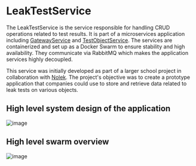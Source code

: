 # LeakTestService

The LeakTestService is the service responsible for handling CRUD operations related to test results. It is part of a microservices application including [GatewayService](https://github.com/olavlinddam/GatewayService) and [TestObjectService](https://github.com/olavlinddam/TestObjectService). The services are containerized and set up as a Docker Swarm to ensure stability and high availability. They communicate via RabbitMQ which makes the application services highly decoupled.

This service was initially developed as part of a larger school project in collaboration with [Nolek](https://nolek.dk/). The project's objective was to create a prototype application that companies could use to store and retrieve data related to leak tests on various objects.


## High level system design of the application
![image](https://github.com/olavlinddam/LeakTestService/assets/110632249/1d7d8b52-6003-41d7-8fd5-e8697e909d16)


## High level swarm overview
![image](https://github.com/olavlinddam/GatewayService/assets/110632249/36c749d7-0a10-4892-8aba-4525c1dfedc2)
